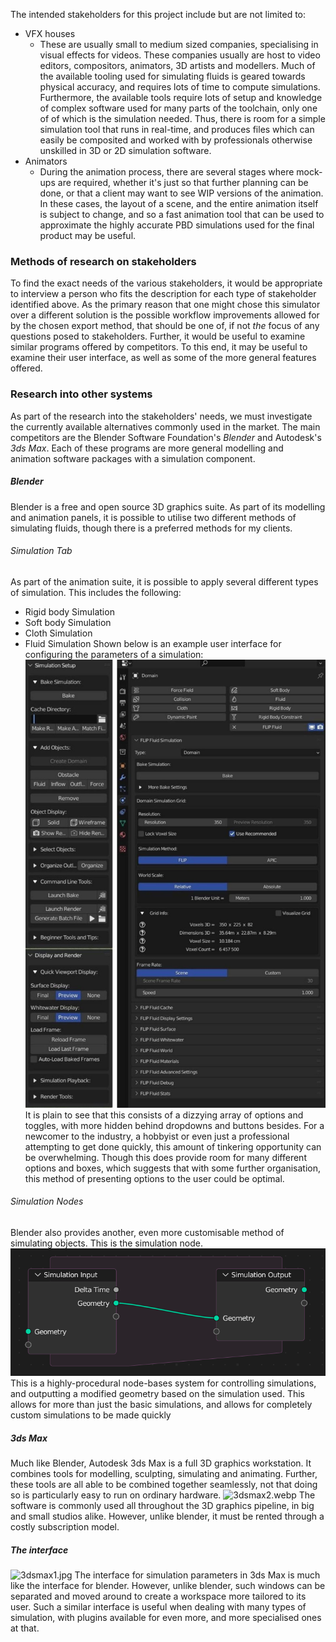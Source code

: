 The intended stakeholders for this project include but are not limited to:
- VFX houses
	- These are usually small to medium sized companies, specialising in visual effects for videos. These companies usually are host to video editors, compositors, animators, 3D artists and modellers. Much of the available tooling used for simulating fluids is geared towards physical accuracy, and requires lots of time to compute simulations.  Furthermore, the available tools require lots of setup and knowledge of complex software used for many parts of the toolchain, only one of of which is the simulation needed. Thus, there is room for a simple simulation tool that runs in real-time, and produces files which can easily be composited and worked with by professionals otherwise unskilled in 3D or 2D simulation software.
- Animators
	- During the animation process, there are several stages where mock-ups are required, whether it's just so that further planning can be done, or that a client may want to see WIP versions of the animation. In these cases, the layout of a scene, and the entire animation itself is subject to change, and so a fast animation tool that can be used to approximate the highly accurate PBD simulations used for the final product may be useful. 
### Methods of research on stakeholders
To find the exact needs of the various stakeholders, it would be appropriate to interview a person who fits the description for each type of stakeholder identified above. As the primary reason that one might chose this simulator over a different solution is the possible workflow improvements allowed for by the chosen export method, that should be one of, if not *the* focus of any questions posed to stakeholders. Further, it would be useful to examine similar programs offered by competitors. To this end, it may be useful to examine their user interface, as well as some of the more general features offered. 
### Research into other systems
As part of the research into the stakeholders' needs, we must investigate the currently available alternatives commonly used in the market. The main competitors are the Blender Software Foundation's *Blender* and Autodesk's *3ds Max*. Each of these programs are more general modelling and animation software packages with a simulation component.  

##### Blender
Blender is a free and open source 3D graphics suite. As part of its modelling and animation panels, it is possible to utilise two different methods of simulating fluids, though there is a preferred methods for my clients.
###### Simulation Tab
As part of the animation suite, it is possible to apply several different types of simulation. This includes the following:
- Rigid body Simulation
- Soft body Simulation
- Cloth Simulation
- Fluid Simulation
Shown below is an example user interface for configuring the parameters of a simulation:
![Blender-FSIM-UI.png](Blender-FSIM-UI.png)
It is plain to see that this consists of a dizzying array of options and toggles, with more hidden behind dropdowns and buttons besides. For a newcomer to the industry, a hobbyist or even just a professional attempting to get done quickly, this amount of tinkering opportunity can be overwhelming. Though this does provide room for many different options and boxes, which suggests that with some further organisation, this method of presenting options to the user could be optimal.
###### Simulation Nodes
Blender also provides another, even more customisable method of simulating objects. This is the simulation node.
![Blender-Simulation-Nodes.png](Blender-Simulation-Nodes.png)
This is a highly-procedural node-bases system for controlling simulations, and outputting a modified geometry based on the simulation used. This allows for more than just the basic simulations, and allows for completely custom simulations to be made quickly
##### 3ds Max
Much like Blender, Autodesk 3ds Max is a full 3D graphics workstation. It combines tools for modelling, sculpting, simulating and animating. Further, these tools are all able to be combined together seamlessly, not that doing so is particularly easy to run on ordinary hardware.
![3dsmax2.webp](3dsmax2.webp)
The software is commonly used all throughout the 3D graphics pipeline, in big and small studios alike. However, unlike blender, it must be rented through a costly subscription model.
##### The interface
![3dsmax1.jpg](3dsmax1.jpg)
The interface for simulation parameters in 3ds Max is much like the interface for blender. However, unlike blender, such windows can be separated and moved around to create a workspace more tailored to its user. Such a similar interface is useful when dealing with many types of simulation, with plugins available for even more, and more specialised ones at that. 

